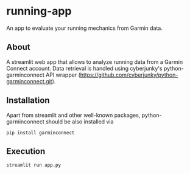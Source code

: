 # running-app
An app to evaluate your running mechanics from Garmin data.

## About
A streamlit web app that allows to analyze running data from a Garmin Connect account. Data retrieval is handled using cyberjunky's python-garminconnect API wrapper (https://github.com/cyberjunky/python-garminconnect.git).

## Installation
Apart from streamlit and other well-known packages, python-garminconnect should be also installed via
```
pip install garminconnect
```
## Execution

```
streamlit run app.py
```

